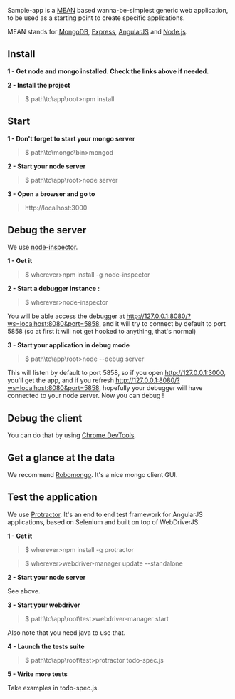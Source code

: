Sample-app is a [MEAN](https://github.com/linnovate/mean/blob/master/README.md) based wanna-be-simplest generic web application, to be used as a starting point to create specific applications.

MEAN stands for [MongoDB](http://www.mongodb.org/), [Express](http://expressjs.com/), [AngularJS](http://angularjs.org/) and [Node.js](http://www.nodejs.org/). 

## Install
**1 - Get node and mongo installed. Check the links above if needed.**

**2 - Install the project**
>$ path\to\app\root>npm install

## Start
**1 - Don't forget to start your mongo server**

>$ path\to\mongo\bin>mongod

**2 - Start your node server**

>$ path\to\app\root>node server

**3 - Open a browser and go to**
>http://localhost:3000


## Debug the server
We use [node-inspector](https://github.com/node-inspector/node-inspector/blob/master/README.md).

**1 - Get it**

>$ wherever>npm install -g node-inspector

**2 - Start a debugger instance :**
>$ wherever>node-inspector

You will be able access the debugger at http://127.0.0.1:8080/?ws=localhost:8080&port=5858, and it will try to connect by default to port 5858 (so at first it will not get hooked to anything, that's normal)

**3 - Start your application in debug mode**
>$ path\to\app\root>node --debug server

This will listen by default to port 5858, so if you open http://127.0.0.1:3000, you'll get the app, and if you refresh http://127.0.0.1:8080/?ws=localhost:8080&port=5858, hopefully your debugger will have connected to your node server. Now you can debug !


## Debug the client
You can do that by using [Chrome DevTools](https://developer.chrome.com/devtools).


## Get a glance at the data
We recommend [Robomongo](http://robomongo.org/). It's a nice mongo client GUI.


## Test the application
We use [Protractor](https://github.com/angular/protractor). It's an end to end test framework for AngularJS applications, based on Selenium and built on top of WebDriverJS.

**1 - Get it**

>$ wherever>npm install -g protractor

>$ wherever>webdriver-manager update --standalone

**2 - Start your node server**

See above.

**3 - Start your webdriver**

>$ path\to\app\root\test>webdriver-manager start

Also note that you need java to use that.

**4 - Launch the tests suite**

>$ path\to\app\root\test>protractor todo-spec.js

**5 - Write more tests**

Take examples in todo-spec.js. 